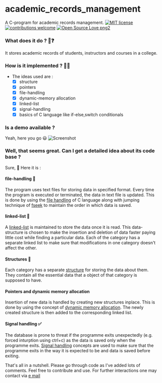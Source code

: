 
# academic_records_management
A C-program for academic records management. [![MIT license](https://img.shields.io/badge/License-MIT-blue.svg)](https://lbesson.mit-license.org/) [![contributions welcome](https://img.shields.io/badge/contributions-welcome-brightgreen.svg?style=flat)](https://github.com/dwyl/esta/issues) [![Open Source Love png2](https://badges.frapsoft.com/os/v2/open-source.png?v=103)](https://github.com/ellerbrock/open-source-badges/)

### What does it do ?  :thinking:❓
It stores academic records of students, instructors and courses in a college.

### How is it implemented ? :man_shrugging:
- The ideas used are :
	- [x] structure
	- [x] pointers
	- [x] file-handling
	- [x] dynamic-memory allocation
	- [x] linked-list
	- [x] signal-handling
	- [x] basics of C language like if-else,switch conditionals

### Is a demo available ?
Yeah, here you go :smiley: 
![Screenshot](https://user-images.githubusercontent.com/46635452/61709077-f977e180-ad6b-11e9-9239-b5ffacee1c12.png)

### Well, that seems great. Can I get a detailed idea about its code base ?
Sure, :cowboy_hat_face: Here it is :


#### file-handling 	:open_file_folder:
The program uses text files for storing data in specified format. Every time the program is executed or terminated, the data in text file is updated. This is done by using the [file handling](https://www.geeksforgeeks.org/basics-file-handling-c/) of C language along with jumping technique of [fseek](https://www.geeksforgeeks.org/fseek-in-c-with-example/) to maintain the order in which data is saved. 



#### linked-list :link:
A [linked-list](https://www.geeksforgeeks.org/linked-list-set-1-introduction/) is maintained to store the data once it is read. This data-structure is chosen to make the insertion and deletion of data faster paying little cost while finding a particular data. Each of the category has a separate linked list to make sure that modifications in one category doesn't affect the other.



#### Structures :paperclip:
Each category has a separate [structure](https://www.geeksforgeeks.org/structures-c/) for storing the data about them. They contain all the essential data that a object of that category is supposed to have.



#### Pointers and dynamic memory allocation
Insertion of new data is handled by creating new structures inplace. This is done by using the concept of [dynamic memory allocation](https://www.geeksforgeeks.org/dynamic-memory-allocation-in-c-using-malloc-calloc-free-and-realloc/). The newly created structure is then added to the corresponding linked list.



#### Signal handling :white_check_mark:
The database is prone to threat if the programme exits unexpectedly (e.g. forced inturption using ctrl+c) as the data is saved only when the programme exits. [Signal handling](https://www.geeksforgeeks.org/write-a-c-program-that-doesnt-terminate-when-ctrlc-is-pressed/) concepts are used to make sure that the programme exits in the way it is expected to be and data is saved before exiting.

That's all in a nutshell. Please go through code as I've added lots of comments. Feel free to contribute and use. For further interactions one may contact via [e mail](harshraj22aug@gmail.com)
